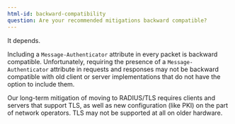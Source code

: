```yaml
---
html-id: backward-compatibility
question: Are your recommended mitigations backward compatible?
---
```


It depends.

Including a `Message-Authenticator` attribute in every packet is backward compatible.  Unfortunately, requiring the presence of a `Message-Authenticator` attribute in requests and responses may not be backward compatible with old client or server implementations that do not have the option to include them.

Our long-term mitigation of moving to RADIUS/TLS requires clients and servers that support TLS, as well as new configuration (like PKI) on the part of network operators.  TLS may not be supported at all on older hardware.